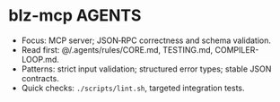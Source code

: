 # blz-mcp AGENTS

- Focus: MCP server; JSON‑RPC correctness and schema validation.
- Read first: @/.agents/rules/CORE.md, TESTING.md, COMPILER-LOOP.md.
- Patterns: strict input validation; structured error types; stable JSON contracts.
- Quick checks: `./scripts/lint.sh`, targeted integration tests.

